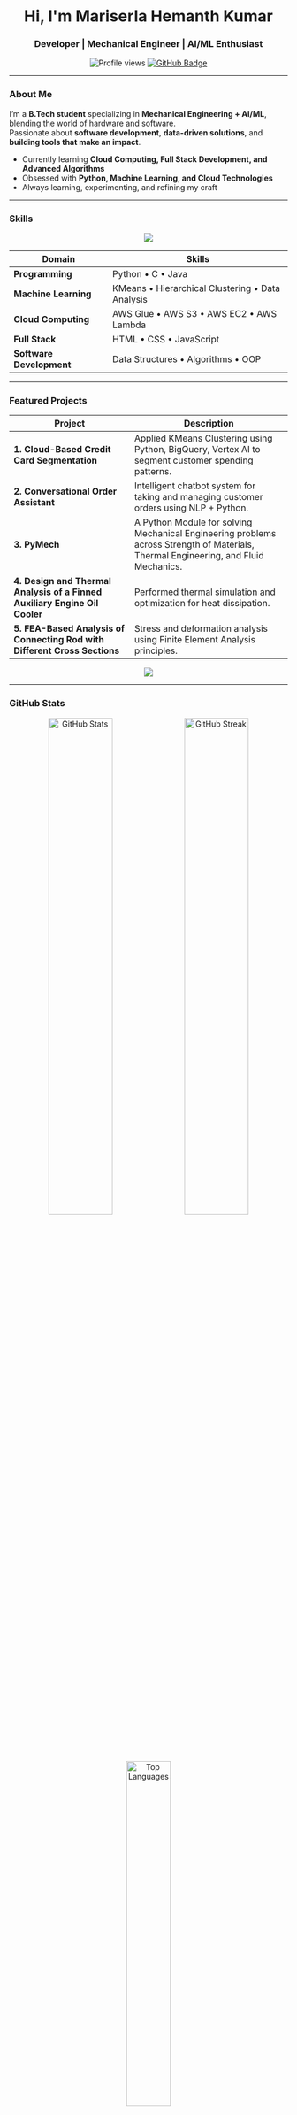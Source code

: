 <h1 align="center">Hi, I'm Mariserla Hemanth Kumar</h1>
<h3 align="center"> Developer | Mechanical Engineer | AI/ML Enthusiast</h3>

<p align="center">
  <img src="https://komarev.com/ghpvc/?username=hemanth-mariserla&label=Profile%20Views&color=0e75b6&style=flat" alt="Profile views" />
  <a href="https://github.com/hemanth-mariserla?tab=followers">
    <img src="https://img.shields.io/github/followers/hemanth-mariserla?label=Followers&style=social" alt="GitHub Badge">
  </a>
</p>

---

###  About Me  
I’m a **B.Tech student** specializing in **Mechanical Engineering + AI/ML**, blending the world of hardware and software.  
Passionate about **software development**, **data-driven solutions**, and **building tools that make an impact**.  

-  Currently learning **Cloud Computing, Full Stack Development, and Advanced Algorithms**  
-  Obsessed with **Python, Machine Learning, and Cloud Technologies**  
-  Always learning, experimenting, and refining my craft  

---

### Skills  

<p align="center">
  <img src="https://skillicons.dev/icons?i=python,c,java,aws,html,css,javascript,git,github,linux,vscode&perline=6" />
</p>

| Domain | Skills |
|--------|--------|
| **Programming** | Python • C • Java |
| **Machine Learning** | KMeans • Hierarchical Clustering • Data Analysis |
| **Cloud Computing** | AWS Glue • AWS S3 • AWS EC2 • AWS Lambda |
| **Full Stack** | HTML • CSS • JavaScript |
| **Software Development** | Data Structures • Algorithms • OOP |

---

### Featured Projects  

| Project | Description |
|---------|-------------|
| **1. Cloud-Based Credit Card Segmentation** | Applied KMeans Clustering using Python, BigQuery, Vertex AI to segment customer spending patterns. |
| **2. Conversational Order Assistant** | Intelligent chatbot system for taking and managing customer orders using NLP + Python. |
| **3. PyMech** | A Python Module for solving Mechanical Engineering problems across Strength of Materials, Thermal Engineering, and Fluid Mechanics. |
| **4. Design and Thermal Analysis of a Finned Auxiliary Engine Oil Cooler** | Performed thermal simulation and optimization for heat dissipation. |
| **5. FEA-Based Analysis of Connecting Rod with Different Cross Sections** | Stress and deformation analysis using Finite Element Analysis principles. |

<p align="center">
  <a href="https://github.com/hemanth-mariserla?tab=repositories">
    <img src="https://img.shields.io/badge/🔗-View%20All%20Projects-blue?style=for-the-badge">
  </a>
</p>

---

### GitHub Stats  

<p align="center">
  <img src="https://github-readme-stats.vercel.app/api?username=hemanth-mariserla&show_icons=true&theme=radical" alt="GitHub Stats" width="48%">
  <img src="https://github-readme-streak-stats.herokuapp.com/?user=hemanth-mariserla&theme=radical" alt="GitHub Streak" width="48%">
</p>

<p align="center">
  <img src="https://github-readme-stats.vercel.app/api/top-langs/?username=hemanth-mariserla&layout=compact&theme=radical" alt="Top Languages" width="40%">
</p>

---

### Connect With Me  

<p align="center">
  <a href="mailto:mariserlahemanthkumar@gmail.com"><img src="https://img.shields.io/badge/-Email-D14836?style=for-the-badge&logo=gmail&logoColor=white"></a>
  <a href="https://linkedin.com/in/mariserla-hemanth-kumar"><img src="https://img.shields.io/badge/-LinkedIn-blue?style=for-the-badge&logo=linkedin&logoColor=white"></a>
  <a href="https://github.com/hemanth-mariserla"><img src="https://img.shields.io/badge/-GitHub-181717?style=for-the-badge&logo=github&logoColor=white"></a>
</p>

---

⭐️ **“Code. Create. Innovate.”**  
